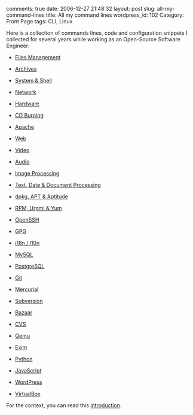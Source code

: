 comments: true
date: 2006-12-27 21:48:32
layout: post
slug: all-my-command-lines
title: All my command lines
wordpress_id: 102
Category: Front Page
tags: CLI, Linux

Here is a collection of commands lines, code and configuration snippets I collected for several years while working as an Open-Source Software Engineer:





  * [Files Management](http://kevin.deldycke.com/2006/10/file-management-commands/)


  * [Archives](http://kevin.deldycke.com/2006/10/archives-commands/)


  * [System & Shell](http://kevin.deldycke.com/2010/02/system-and-shell-commands/)


  * [Network](http://kevin.deldycke.com/2011/04/network-commands/)


  * [Hardware](http://kevin.deldycke.com/2006/12/hardware-commands/)


  * [CD Burning](http://kevin.deldycke.com/2006/10/cd-burning-commands/)


  * [Apache](http://kevin.deldycke.com/2011/01/apache-commands/)


  * [Web](http://kevin.deldycke.com/2010/03/web-commands/)


  * [Video](http://kevin.deldycke.com/2006/11/video-commands/)


  * [Audio](http://kevin.deldycke.com/2006/11/audio-commands/)


  * [Image Processing](http://kevin.deldycke.com/2006/12/image-processing-commands/)


  * [Text, Date & Document Processing](http://kevin.deldycke.com/2006/12/text-date-document-processing-commands/)


  * [dpkg, APT & Aptitude](http://kevin.deldycke.com/2008/12/dpkg-apt-aptitude-commands/)


  * [RPM, Urpmi & Yum](http://kevin.deldycke.com/2006/11/rpm-urpmi-yum-commands/)


  * [OpenSSH](http://kevin.deldycke.com/2010/03/openssh-commands/)


  * [GPG](http://kevin.deldycke.com/2011/11/gpg-commands/)


  * [i18n / l10n](http://kevin.deldycke.com/2006/11/i18n-l10n-commands/)


  * [MySQL](http://kevin.deldycke.com/2010/02/mysql-commands/)


  * [PostgreSQL](http://kevin.deldycke.com/2011/10/postgresql-commands)


  * [Git](http://kevin.deldycke.com/2010/02/git-commands/)


  * [Mercurial](http://kevin.deldycke.com/2010/10/mercurial-commands/)


  * [Subversion](http://kevin.deldycke.com/2010/04/subversion-commands/)


  * [Bazaar](http://kevin.deldycke.com/2011/11/bazaar-commands/)


  * [CVS](http://kevin.deldycke.com/2006/11/cvs-commands/)


  * [Qemu](http://kevin.deldycke.com/2005/06/qemu-commands/)


  * [Exim](http://kevin.deldycke.com/2010/07/exim-commands/)


  * [Python](http://kevin.deldycke.com/2011/01/python-commands/)


  * [JavaScript](http://kevin.deldycke.com/2012/05/javascript-commands/)


  * [WordPress](http://kevin.deldycke.com/2011/12/wordpress-commands/)


  * [VirtualBox](http://kevin.deldycke.com/2012/05/virtualbox-commands/)



For the context, you can read this [introduction](http://kevin.deldycke.com/2006/10/useful-commands-introduction/).
